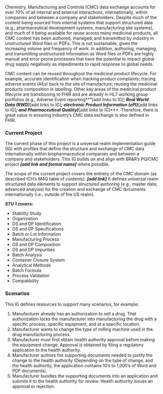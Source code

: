 Chemistry, Manufacturing and Controls (CMC) data exchange accounts for over 70% of all internal and external interactions, internationally, within companies and between a company and stakeholders. Despite much of the content being sourced from internal systems that support structured data (e.g., pharmaceutical development systems, manufacturing site systems), and much of it being available for reuse across many medicinal products, all CMC content has been authored, managed, and transmitted by industry in unstructured Word files or PDFs. This is not sustainable, given the increasing volume and frequency of work. In addition, authoring, managing, and transmitting unstructured information as Word files or PDFs are highly manual and error-prone processes that have the potential to impact global drug supply negatively as impediments to rapid response to global needs.

CMC content can be reused throughout the medicinal product lifecycle. For example, accurate identification when tracking product complaints; tracing adverse events (AEs) back to the site of manufacture; reusing the medicinal products composition in labelling.
Other key areas of the medicinal product lifecycle are transitioning to FHIR and are already in HL7 working group portfolios (e.g., Adverse Event reporting***[add links to IG]***; Real World Data (RWD)***[add links to IG]***; electronic Product Information (ePI)***[add links to IG]***; and Pharmaceutical Quality)***[add links to IG]***. Therefore, there is great value in ensuring industry’s CMC data exchange is also defined in FHIR.

### Current Project
The current phase of this project is a universal realm implementation guide (IG) with profiles that define the structure and exchange of CMC data internationally within biopharmaceutical companies and between a company and stakeholders. This IG builds on and align with BR&R’s PQ/CMC project ***[add link and formal name]*** where possible. 

The scope of the current project covers the entirety of the CMC domain (as described ICH’s M4Q table of contents). ***[add link]*** It defines universal realm structured data elements to support structured authoring (e.g., master data; advanced analysis) for the creation and exchange of CMC documents internationally (i.e., outside of the US realm). 

***STU 1 covers:***
* Stability Study
* Organization
* DS and DP Identification
* DS and DP Specifications
* Batch or Lot Information
* Manufacturing Process 
* DS and DP Composition
* DS and DP Impurities
* Batch Analysis
* Container Closure System
* Analytical Methods
* Batch Formula
* Process Validation
* Compatibility

### Scenarios
This IG defines resources to support many scenarios, for example:

1. Manufacturer already has an authorization to sell a drug. That authorization locks the manufacturer into manufacturing the drug with a specific process, specific equipment, and at a specific location.
1. Manufacturer wants to change the type of milling machine used in the drug manufacturing process. 
1. Manufacturer must first obtain health authority approval before making the equipment change. Approval is obtained by filing a regulatory application to the health authority. 
1. Manufacturer authors the supporting documents needed to justify the change to the health authority (Depending on the type of change, and the health authority, the application contains 10’s to 1,000’s of Word and PDF documents). 
1. Manufacturer bundles the supporting documents into an application and submits it to the health authority for review. Health authority issues an approval or rejection.